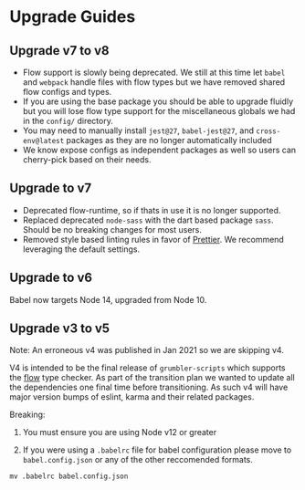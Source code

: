 # Upgrade Guides

## Upgrade v7 to v8

- Flow support is slowly being deprecated. We still at this time let `babel` and `webpack` handle files with flow types but we have removed shared flow configs and types.
- If you are using the base package you should be able to upgrade fluidly but you will lose flow type support for the miscellaneous globals we had in the `config/` directory.
- You may need to manually install `jest@27`, `babel-jest@27`, and `cross-env@latest` packages as they are no longer automatically included
- We know expose configs as independent packages as well so users can cherry-pick based on their needs.

## Upgrade to v7

- Deprecated flow-runtime, so if thats in use it is no longer supported.
- Replaced deprecated `node-sass` with the dart based package `sass`. Should be no breaking changes for most users.
- Removed style based linting rules in favor of [Prettier](https://prettier.io). We recommend leveraging the default settings.

## Upgrade to v6

Babel now targets Node 14, upgraded from Node 10.

## Upgrade v3 to v5

Note: An erroneous v4 was published in Jan 2021 so we are skipping v4.

V4 is intended to be the final release of `grumbler-scripts` which supports the [flow](https://flow.org/) type checker. As part of the transition plan we wanted to update all the dependencies one final time before transitioning. As such v4 will have major version bumps of eslint, karma and their related packages.

Breaking:

1. You must ensure you are using Node v12 or greater

2. If you were using a `.babelrc` file for babel configuration please move to `babel.config.json` or any of the other reccomended formats.

```
mv .babelrc babel.config.json
```

